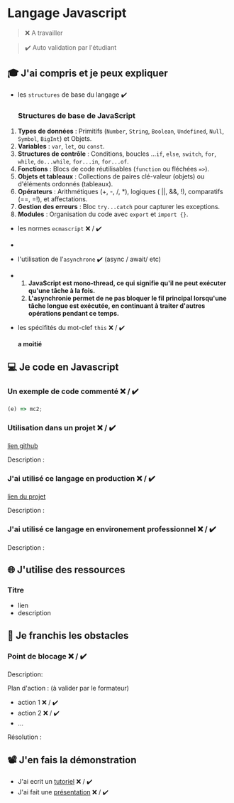 # Langage Javascript

> ❌ A travailler

> ✔️ Auto validation par l'étudiant

## 🎓 J'ai compris et je peux expliquer

- les `structures` de base du langage ✔️
  ### Structures de base de JavaScript

1. **Types de données** : Primitifs (`Number`, `String`, `Boolean`, `Undefined`, `Null`, `Symbol`, `BigInt`) et Objets.  
2. **Variables** : `var`, `let`, ou `const`.  
3. **Structures de contrôle** : Conditions, boucles ...`if`, `else`, `switch`, `for`, `while`, `do...while`, `for...in`, `for...of`.  
4. **Fonctions** : Blocs de code réutilisables (`function` ou fléchées `=>`).  
5. **Objets et tableaux** : Collections de paires clé-valeur (objets) ou d'éléments ordonnés (tableaux).  
6. **Opérateurs** : Arithmétiques (+, -, /, *), logiques ( ||, &&, !), comparatifs (==, =!), et affectations.  
7. **Gestion des erreurs** : Bloc `try...catch` pour capturer les exceptions.  
8. **Modules** : Organisation du code avec `export` et `import {}`.  

- les normes `ecmascript` ❌ / ✔️
- 
- l'utilisation de l'`asynchrone`  ✔️ (async / await/ etc)
- 
  1. **JavaScript est mono-thread, ce qui signifie qu'il ne peut exécuter qu'une tâche à la fois.**
  2. **L'asynchronie permet de ne pas bloquer le fil principal lorsqu'une tâche longue est exécutée, en continuant à traiter d'autres opérations pendant ce temps.**
  
- les spécifités du mot-clef `this` ❌ / ✔️

  **a moitié**

## 💻 Je code en Javascript

### Un exemple de code commenté ❌ / ✔️

```javascript
(e) => mc2;
```

### Utilisation dans un projet ❌ / ✔️

[lien github](...)

Description :

### J'ai utilisé ce langage en production ❌ / ✔️

[lien du projet](...)

Description :

### J'ai utilisé ce langage en environement professionnel ❌ / ✔️

Description :

## 🌐 J'utilise des ressources

### Titre

- lien
- description

## 🚧 Je franchis les obstacles

### Point de blocage ❌ / ✔️

Description:

Plan d'action : (à valider par le formateur)

- action 1 ❌ / ✔️
- action 2 ❌ / ✔️
- ...

Résolution :

## 📽️ J'en fais la démonstration

- J'ai ecrit un [tutoriel](...) ❌ / ✔️
- J'ai fait une [présentation](...) ❌ / ✔️

